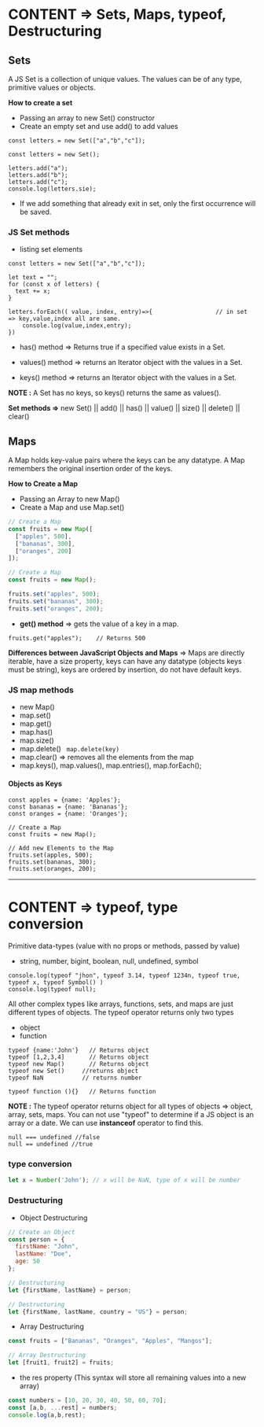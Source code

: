 # CONTENT => Sets, Maps, typeof, Destructuring

## Sets

A JS Set is a collection of unique values. The values can be of any type, primitive values or objects.

**How to create a set**

- Passing an array to new Set() constructor
- Create an empty set and use add() to add values

```
const letters = new Set(["a","b","c"]);
```

```
const letters = new Set();

letters.add("a");
letters.add("b");
letters.add("c");
console.log(letters.sie);
```

- If we add something that already exit in set, only the first occurrence will be saved.

### JS Set methods

- listing set elements

```
const letters = new Set(["a","b","c"]);

let text = "";
for (const x of letters) {
  text += x;
}

letters.forEach(( value, index, entry)=>{                  // in set => key,value,index all are same.
    console.log(value,index,entry);
})
```

- has() method => Returns true if a specified value exists in a Set.

- values() method => returns an Iterator object with the values in a Set.

- keys() method => returns an Iterator object with the values in a Set.

**NOTE :** A Set has no keys, so keys() returns the same as values().

**Set methods =>** new Set() || add() || has() || value() || size() || delete() || clear() 

## Maps

A Map holds key-value pairs where the keys can be any datatype. A Map remembers the original insertion order of the keys.

**How to Create a Map**

- Passing an Array to new Map()
- Create a Map and use Map.set()

```js
// Create a Map
const fruits = new Map([
  ["apples", 500],
  ["bananas", 300],
  ["oranges", 200]
]);
```

```js
// Create a Map
const fruits = new Map();

fruits.set("apples", 500);
fruits.set("bananas", 300);
fruits.set("oranges", 200);
```
- **get() method** => gets the value of a key in a map.

```
fruits.get("apples");    // Returns 500
```

**Differences between JavaScript Objects and Maps** => Maps are directly iterable, have a size property, keys can have any datatype (objects keys must be string), keys are ordered by insertion, do not have default keys.

### JS map methods

- new Map()
- map.set()
- map.get()
- map.has() 
- map.size()
- map.delete() ``` map.delete(key)```
- map.clear() => removes all the elements from the map
- map.keys(), map.values(), map.entries(), map.forEach();

#### Objects as Keys

```
const apples = {name: 'Apples'};
const bananas = {name: 'Bananas'};
const oranges = {name: 'Oranges'};

// Create a Map
const fruits = new Map();

// Add new Elements to the Map
fruits.set(apples, 500);
fruits.set(bananas, 300);
fruits.set(oranges, 200);
```

----

# CONTENT => typeof, type conversion

Primitive data-types (value with no props or methods, passed by value)

- string, number, bigint, boolean, null, undefined, symbol

```
console.log(typeof "jhon", typeof 3.14, typeof 1234n, typeof true, typeof x, typeof Symbol() )
console.log(typeof null);
```

All other complex types like arrays, functions, sets, and maps are just different types of objects.
The typeof operator returns only two types

- object
- function

```
typeof {name:'John'}   // Returns object
typeof [1,2,3,4]       // Returns object
typeof new Map()       // Returns object
typeof new Set()     //returns object
typeof NaN           // returns number

typeof function (){}   // Returns function
```

**NOTE :** The typeof operator returns object for all types of objects => object, array, sets, maps. You can not use "typeof" to determine if a JS object is an array or a date. We can use **instanceof** operator to find this.

```
null === undefined //false
null == undefined //true
```

### type conversion

```js
let x = Number('John'); // x will be NaN, type of x will be number

```

### Destructuring

- Object Destructuring

```js
// Create an Object
const person = {
  firstName: "John",
  lastName: "Doe",
  age: 50
};

// Destructuring
let {firstName, lastName} = person;

// Destructuring
let {firstName, lastName, country = "US"} = person; 
```

- Array Destructuring

```js
const fruits = ["Bananas", "Oranges", "Apples", "Mangos"];

// Array Destructuring
let [fruit1, fruit2] = fruits;
```

- the res property (This syntax will store all remaining values into a new array)

```js
const numbers = [10, 20, 30, 40, 50, 60, 70];
const [a,b, ...rest] = numbers;
console.log(a,b,rest);
```
